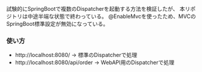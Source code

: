 試験的にSpringBootで複数のDispatcherを起動する方法を検証したが、 本リポジトリは中途半端な状態で終わっている。
@EnableMvcを使ったため、MVCのSpringBoot標準設定が無効になっている。

### 使い方
- http://localhost:8080/ -> 標準のDispatcherで処理
- http://localhost:8080/api/order -> WebAPI用のDispatcherで処理

